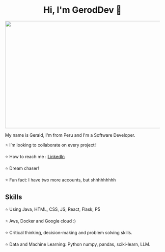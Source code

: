 
<div align="center">
<h1 align="center">Hi, I'm GerodDev 👋</h1>
</div>

<p align="center">
  <img src="https://i.imgur.com/3X9pscf.jpeg"  width="800" height="350">
</p>

My name is Gerald, I'm from Peru and I'm a Software Developer.

⭐ I’m looking to collaborate on every project!

⭐ How to reach me : [LinkedIn](https://www.linkedin.com/in/gerald-rodriguez-anaya/)

⭐ Dream chaser!

⭐ Fun fact: I have two more accounts, but shhhhhhhhh

## Skills

⭐ Using Java, HTML, CSS, JS, React, Flask, P5

⭐ Aws, Docker and Google cloud :)

⭐ Critical thinking, decision-making and problem solving skills.

⭐ Data and Machine Learning: Python numpy, pandas, sciki-learn, LLM.

 
<!---
naohchan/naohchan is a ✨ special ✨ repository because its `README.md` (this file) appears on your GitHub profile.
You can click the Preview link to take a look at your changes.
--->
